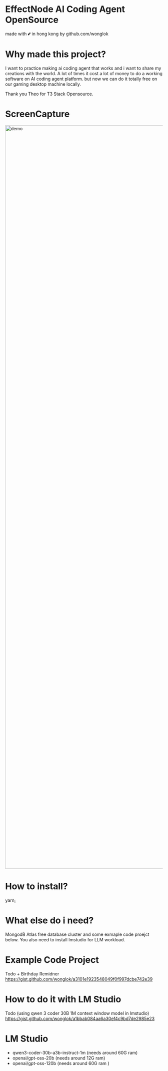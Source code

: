 # EffectNode AI Coding Agent OpenSource
made with 💕 in hong kong by github.com/wonglok

# Why made this project?
I want to practice making ai coding agent that works and i want to share my creations with the world. A lot of times it cost a lot of money to do a working software on AI coding agent platform. but now we can do it totally free on our gaming desktop machine locally.

Thank you Theo for T3 Stack Opensource.

# ScreenCapture
<img width="5112" height="2376" alt="demo" src="https://github.com/user-attachments/assets/2bdc7058-9de7-4240-be18-d58cbd71a961" />


# How to install?
yarn;

# What else do i need?
MongodB Atlas free database cluster and some exmaple code proejct below. You also need to install lmstudio for LLM workload.

# Example Code Project
Todo + Birthday Remidner
https://gist.github.com/wonglok/a3101e1923548049f0f997dcbe742e39


# How to do it with LM Studio
Todo (using qwen 3 coder 30B 1M context window model in lmstudio)
https://gist.github.com/wonglok/a1bbab084aa6a30ef4c9bd7de2985e23

# LM Studio
- qwen3-coder-30b-a3b-instruct-1m (needs around 60G ram)
- openai/gpt-oss-20b (needs around 12G ram)
- openai/gpt-oss-120b  (needs around 60G ram )
